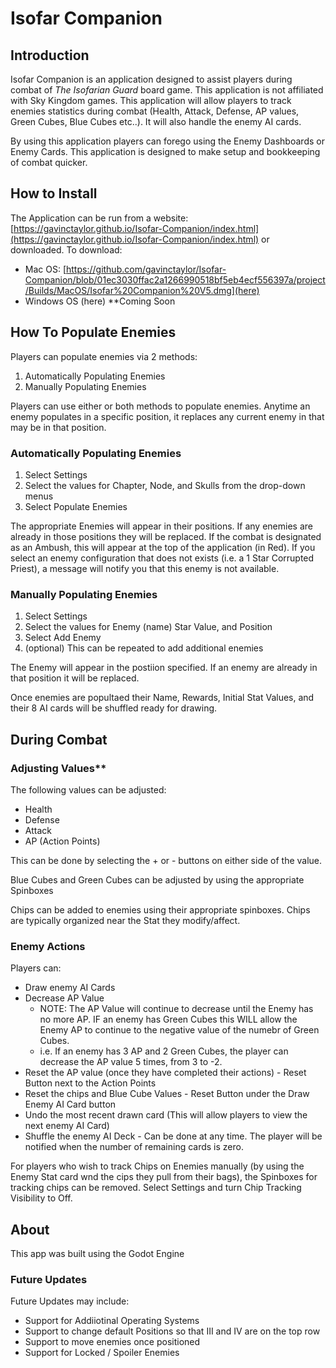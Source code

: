 # Isofar Companion

## Introduction
Isofar Companion is an application designed to assist players during combat of *The Isofarian Guard* board game. This application is not affiliated with Sky Kingdom games. 
This application will allow players to track enemies statistics during combat (Health, Attack, Defense, AP values, Green Cubes, Blue Cubes etc..). 
It will also handle the enemy AI cards. 

By using this application players can forego using the Enemy Dashboards or Enemy Cards. This application is designed to make setup and bookkeeping of combat quicker.


## How to Install
The Application can be run from a website: [https://gavinctaylor.github.io/Isofar-Companion/index.html](https://gavinctaylor.github.io/Isofar-Companion/index.html) or downloaded. To download:
- Mac OS: [https://github.com/gavinctaylor/Isofar-Companion/blob/01ec3030ffac2a1266990518bf5eb4ecf556397a/project/Builds/MacOS/Isofar%20Companion%20V5.dmg](here)
- Windows OS (here) **Coming Soon




## How To Populate Enemies
Players can populate enemies via 2 methods:
1. Automatically Populating Enemies
2. Manually Populating Enemies

Players can use either or both methods to populate enemies. Anytime an enemy populates in a specific position, it replaces any current enemy in that may be in that position.  


### Automatically Populating Enemies

1. Select Settings
2. Select the values for Chapter, Node, and Skulls from the drop-down menus
3. Select Populate Enemies

The appropriate Enemies will appear in their positions. If any enemies are already in those positions they will be replaced. If the combat is designated as an Ambush, this will appear at the top of the application (in Red).
If you select an enemy configuration that does not exists (i.e. a 1 Star Corrupted Priest), a message will notify you that this enemy is not available.

### Manually Populating Enemies

1. Select Settings
2. Select the values for Enemy (name) Star Value, and Position
3. Select Add Enemy
4. (optional) This can be repeated to add additional enemies

The Enemy will appear in the postiion specified. If an enemy are already in that position it will be replaced.

Once enemies are popultaed their Name, Rewards, Initial Stat Values, and their 8 AI cards will be shuffled ready for drawing.


## During Combat

### Adjusting Values**

The following values can be adjusted:
- Health
- Defense
- Attack
- AP (Action Points)

This can be done by selecting the + or - buttons on either side of the value.

Blue Cubes and Green Cubes can be adjusted by using the appropriate Spinboxes

Chips can be added to enemies using their appropriate spinboxes. Chips are typically organized near the Stat they modify/affect.

### Enemy Actions

Players can:
- Draw enemy AI Cards
- Decrease AP Value
  -   NOTE: The AP Value will continue to decrease until the Enemy has no more AP. IF an enemy has Green Cubes this WILL allow the Enemy AP to continue to the negative value of the numebr of Green Cubes.
  -   i.e. If an enemy has 3 AP and 2 Green Cubes, the player can decrease the AP value 5 times, from 3 to -2.
- Reset the AP value (once they have completed their actions) - Reset Button next to the Action Points 
- Reset the chips and Blue Cube Values - Reset Button under the Draw Enemy AI Card button
- Undo the most recent drawn card (This will allow players to view the next enemy AI Card)
- Shuffle the enemy AI Deck - Can be done at any time. The player will be notified when the number of remaining cards is zero.

For players who wish to track Chips on Enemies manually (by using the Enemy Stat card wnd the cips they pull from their bags), the Spinboxes for tracking chips can be removed. Select Settings and turn Chip Tracking Visibility to Off.   

## About
This app was built using the Godot Engine

### Future Updates
Future Updates may include:
- Support for Addiiotinal Operating Systems
- Support to change default Positions so that III and IV are on the top row
- Support to move enemies once positioned
- Support for Locked / Spoiler Enemies


